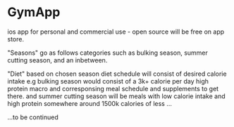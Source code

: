 # GymApp
ios app for personal and commercial use - open source will be free on app store.


"Seasons" go as follows categories such as bulking season, summer cutting season, and an inbetween.

"Diet" based on chosen season diet schedule will consist of desired calorie intake
e.g bulking season would consist of a 3k+ calorie per day high protein macro and corresponsing meal schedule and supplements to get there.
and summer cutting season will be meals with low calorie intake and high protein somewhere around 1500k calories of less ...

...to be continued
